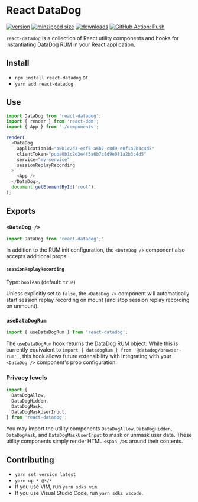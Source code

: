 # React DataDog

[![version](https://img.shields.io/npm/v/react-datadog.svg)](https://www.npmjs.com/package/react-datadog)
[![minzipped size](https://img.shields.io/bundlephobia/minzip/react-datadog.svg)](https://www.npmjs.com/package/react-datadog)
[![downloads](https://img.shields.io/npm/dt/react-datadog.svg)](https://www.npmjs.com/package/react-datadog)
[![GitHub Action: Push](https://github.com/CharlesStover/react-datadog/actions/workflows/push.yml/badge.svg)](https://github.com/CharlesStover/react-datadog/actions/workflows/push.yml)

`react-datadog` is a collection of React utility components and hooks for
instantiating DataDog RUM in your React application.

## Install

- `npm install react-datadog` or
- `yarn add react-datadog`

## Use

```javascript
import DataDog from 'react-datadog';
import { render } from 'react-dom';
import { App } from './components';

render(
  <DataDog
    applicationId="a0b1c2d3-e4f5-a6b7-c8d9-e0f1a2b3c4d5"
    clientToken="puba0b1c2d3e4f5a6b7c8d9e0f1a2b3c4d5"
    service="my-service"
    sessionReplayRecording
  >
    <App />
  </DataDog>,
  document.getElementById('root'),
);
```

## Exports

### `<DataDog />`

```javascript
import DataDog from 'react-datadog';'
```

In addition to the RUM init configuration, the `<DataDog />` component also
accepts additional props:

#### `sessionReplayRecording`

Type: `boolean` (default: `true`)

Unless explicitly set to `false`, the `<DataDog />` component will automatically
start session replay recording on mount (and stop session replay recording on
unmount).

### `useDataDogRum`

```javascript
import { useDataDogRum } from 'react-datadog';
```

The `useDataDogRum` hook returns the DataDog RUM object. While this is currently
equivalent to `import { datadogRum } from '@datadog/browser-rum';`, this hook
allows future extensibility with integrating with your `<DataDog />` component's
prop configuration.

### Privacy levels

```javascript
import {
  DataDogAllow,
  DataDogHidden,
  DataDogMask,
  DataDogMaskUserInput,
} from 'react-datadog';
```

You may import the utility components `DataDogAllow`, `DataDogHidden`,
`DataDogMask`, and `DataDogMaskUserInput` to mask or unmask user data. These
utility components simply render HTML `<span />`s around their contents.

## Contributing

- `yarn set version latest`
- `yarn up * @*/*`
- If you use VIM, run `yarn sdks vim`.
- If you use Visual Studio Code, run `yarn sdks vscode`.
